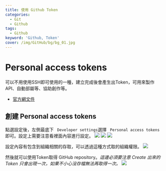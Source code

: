 ```yaml
---
title: 使用 Github Token 
categories: 
  - Git
  - Github
tags: 
  - Github
keyword: 'Github, Token'
cover: /img/GitHub/bg/bg_01.jpg
---
```


# Personal access tokens
可以不用使用SSH即可使用的一種，建立完成後會產生出Token，可用來製作API、自動部屬等、協助創作等。
- [官方網文件](https://docs.github.com/en/authentication/keeping-your-account-and-data-secure/creating-a-personal-access-token)

## 創建 Personal access tokens
點選設定後，左側最底下 ``` Developer settings```選擇 ``` Personal access tokens```即可。設定上需要注意看裡面內容進行設定。
![](/img/GitHub/basic/tokens_01.png)
![](/img/GitHub/basic/tokens_02.png)
![](/img/GitHub/basic/tokens_03.png)

設定內容有包含到組織相關的存取，可以透過這種方式取的組織權限。
![](/img/GitHub/basic/tokens_04.png)

然後就可以使用Token取得 GitHub repository。*這邊必須要注意 Create 出來的Token 只會出現一次，如果不小心沒存檔無法再取得一次。*
![](/img/GitHub/basic/tokens_05.png)